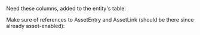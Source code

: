 



Need these columns, added to the entity's table:
        <column name="status" type="int" />
		<column name="statusByUserId" type="long" />
		<column name="statusByUserName" type="String" />
		<column name="statusDate" type="Date" />
		<column name="userName" type="String" />


Make sure of references to AssetEntry and AssetLink (should be there since
already asset-enabled): 
    <reference package-path="com.liferay.portlet.asset" entity="AssetEntry" />
	<reference package-path="com.liferay.portlet.asset" entity="AssetLink" />


